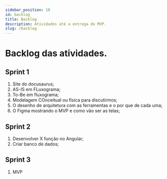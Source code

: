 ```yaml
---
sidebar_position: 10
id: backlog
title: Backlog
description: Atividades até a entrega do MVP.
slug: /backlog
---
```


# Backlog das atividades.



## Sprint 1

1. Site do docusaurus;
2. AS-IS em FLuxograma;
3. To-Be em fluxograma;
4. Modelagem COnceitual ou física para discutirmos;
5. O desenho de arquitetura com as ferramentas e o por que de cada uma;
6. O Figma mostrando o MVP e como vão ser as telas;

## Sprint 2

1. Desenvolver X função no Angular;
2. Criar banco de dados;

## Sprint 3

1. MVP




